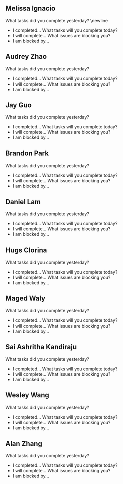 ## Melissa Ignacio
What tasks did you complete yesterday? \newline
* I completed...
What tasks will you complete today?
* I will complete...
What issues are blocking you?
* I am blocked by...
## Audrey Zhao
What tasks did you complete yesterday?
* I completed...
What tasks will you complete today?
* I will complete...
What issues are blocking you?
* I am blocked by...
## Jay Guo
What tasks did you complete yesterday?
* I completed...
What tasks will you complete today?
* I will complete...
What issues are blocking you?
* I am blocked by...
## Brandon Park
What tasks did you complete yesterday?
* I completed...
What tasks will you complete today?
* I will complete...
What issues are blocking you?
* I am blocked by...
## Daniel Lam
What tasks did you complete yesterday?
* I completed...
What tasks will you complete today?
* I will complete...
What issues are blocking you?
* I am blocked by...
## Hugs Clorina
What tasks did you complete yesterday?
* I completed...
What tasks will you complete today?
* I will complete...
What issues are blocking you?
* I am blocked by...
## Maged Waly
What tasks did you complete yesterday?
* I completed...
What tasks will you complete today?
* I will complete...
What issues are blocking you?
* I am blocked by...
## Sai Ashritha Kandiraju
What tasks did you complete yesterday?
* I completed...
What tasks will you complete today?
* I will complete...
What issues are blocking you?
* I am blocked by...
## Wesley Wang
What tasks did you complete yesterday?
* I completed...
What tasks will you complete today?
* I will complete...
What issues are blocking you?
* I am blocked by...
## Alan Zhang
What tasks did you complete yesterday?
* I completed...
What tasks will you complete today?
* I will complete...
What issues are blocking you?
* I am blocked by...

